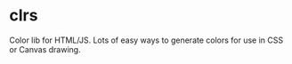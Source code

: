 clrs
====

Color lib for HTML/JS. Lots of easy ways to generate colors for use in CSS or Canvas drawing.
